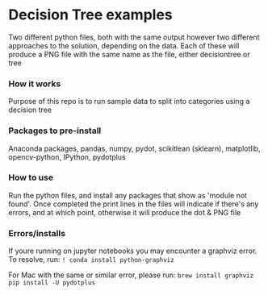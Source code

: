 # Decision Tree examples
Two different python files, both with the same output however two different approaches to the solution, depending on the data.
Each of these will produce a PNG file with the same name as the file, either decisiontree or tree

### How it works
Purpose of this repo is to run sample data to split into categories using a decision tree

### Packages to pre-install
Anaconda packages,
pandas,
numpy,
pydot,
scikitlean (sklearn),
matplotlib,
opencv-python,
IPython,
pydotplus

### How to use
Run the python files, and install any packages that show as 'module not found'. Once completed the print lines in the files will indicate if there's any errors, and at which point, otherwise it will produce the dot & PNG file



### Errors/installs
If youre running on jupyter notebooks you may encounter a graphviz error. To resolve, run:
`! conda install python-graphviz`

For Mac with the same or similar error, please run:
`brew install graphviz`
`pip install -U pydotplus`